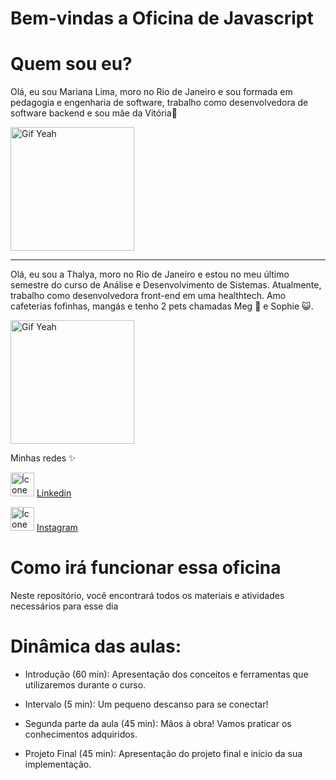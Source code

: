 # Bem-vindas a Oficina de Javascript


# Quem sou eu?

Olá, eu sou Mariana Lima, moro no Rio de Janeiro e sou formada em pedagogia e engenharia de software, trabalho como desenvolvedora de software backend e sou mãe da Vitória🥰

 <img src="imgs/quemSou.jpg" alt="Gif Yeah" width="198">

***

Olá, eu sou a Thalya, moro no Rio de Janeiro e estou no meu último semestre do curso de Análise e Desenvolvimento de Sistemas. Atualmente, trabalho como desenvolvedora front-end em uma healthtech. Amo cafeterias fofinhas, mangás e tenho 2 pets chamadas Meg 🐶 e Sophie 😺.


 <img src="https://media.licdn.com/dms/image/v2/D4D03AQENKfXdINBYGA/profile-displayphoto-shrink_200_200/profile-displayphoto-shrink_200_200/0/1696166198487?e=2147483647&v=beta&t=xd8pR-V6DCfNjM6xv2cRr0iVkLKtJ7mI3QB6jVDTVqk" alt="Gif Yeah" width="198">


Minhas redes ✨

 <img src="https://pngimg.com/uploads/linkedIn/linkedIn_PNG27.png" alt="Ícone Linkedin" width="38">  [Linkedin](https://br.linkedin.com/in/thalya-steffany)

 
 <img src="https://th.bing.com/th/id/R.26d9974a1feec9905a4e0d5e5ddf8db6?rik=Og1ujXM2C1AJHQ&riu=http%3a%2f%2fupload.wikimedia.org%2fwikipedia%2fcommons%2fa%2fa5%2fInstagram_icon.png&ehk=1%2fZWXYn2nN%2fR80TOtcKH5SsdLkkUvMLrB%2fHUXRDHk9I%3d&risl=&pid=ImgRaw&r=0" alt="Ícone instagram" width="38">  [Instagram](https://www.instagram.com/thalya.codes/)

# Como irá funcionar essa oficina

Neste repositório, você encontrará todos os materiais e atividades necessários para esse dia

# Dinâmica das aulas:

- Introdução (60 min): Apresentação dos conceitos e ferramentas que utilizaremos durante o curso.

- Intervalo (5 min): Um pequeno descanso para se conectar!

- Segunda parte da aula (45 min): Mãos à obra! Vamos praticar os conhecimentos adquiridos.

- Projeto Final (45 min): Apresentação do projeto final e início da sua implementação.


